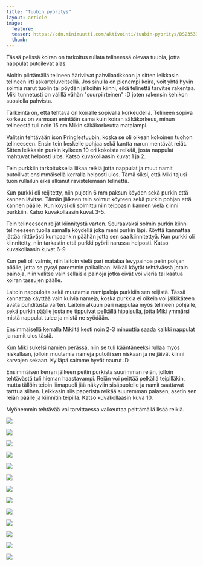 ```yaml
---
title: "Tuubin pyöritys"
layout: article
image:
  feature:
  teaser: https://cdn.minimuutti.com/aktivointi/tuubin-pyoritys/DS23531-245px.jpg
  thumb:
---
```


Tässä pelissä koiran on tarkoitus rullata telineessä olevaa tuubia, jotta nappulat putoilevat alas.

Aloitin piirtämällä telineen ääriviivat pahvilaatikkoon ja sitten leikkasin telineen irti askarteluveitsellä. Jos sinulla on pienempi koira, voit yhtä hyvin solmia narut tuolin tai pöydän jalkoihin kiinni, eikä telinettä tarvitse rakentaa. Miki tunnetusti on välillä vähän "suurpiirteinen" :D joten rakensin kehikon suosiolla pahvista.

Tärkeintä on, että tehtävä on koiralle sopivalla korkeudella. Telineen sopiva korkeus on varmaan enintään sama kuin koiran säkäkorkeus, minun telineestä tuli noin 15 cm Mikin säkäkorkeutta matalampi.

Valitsin tehtävään ison Pringlestuubin, koska se oli oikean kokoinen tuohon telineeseen. Ensin tein keskelle pohjaa sekä kantta narun mentävät reiät. Sitten leikkasin purkin kylkeen 10 eri kokoista reikää, josta nappulat mahtuvat helposti ulos. Katso kuvakollaasin kuvat 1 ja 2.

Tein purkkiin tarkoituksella liikaa reikiä jotta nappulat ja muut namit putoilivat ensimmäisellä kerralla helposti ulos. Tämä siksi, että Miki tajusi tuon rullailun eikä alkanut ravistelemaan telinettä.

Kun purkki oli reijitetty, niin pujotin 6 mm paksun köyden sekä purkin että kannen lävitse. Tämän jälkeen tein solmut köyteen sekä purkin pohjan että kannen päälle. Kun köysi oli solmittu niin teippasin kannen vielä kiinni purkkiin. Katso kuvakollaasin kuvat 3-5.

Tein telineeseen reijät kiinnitystä varten. Seuraavaksi solmin purkin kiinni telineeseen tuolla samalla köydellä joka meni purkin läpi. Köyttä kannattaa jättää riittävästi kumpaankin päähän jotta sen saa kiinnitettyä. Kun purkki oli kiinnitetty, niin tarkastin että purkki pyörii narussa helposti. Katso kuvakollaasin kuvat 6-9.

Kun peli oli valmis, niin laitoin vielä pari matalaa levypainoa pelin pohjan päälle, jotta se pysyi paremmin paikallaan. Mikäli käytät tehtävässä jotain painoja, niin valitse vain sellaisia painoja jotka eivät voi vieriä tai kaatua koiran tassujen päälle.

Laitoin nappuloita sekä muutamia namipaloja purkkiin sen reijistä. Tässä kannattaa käyttää vain kuivia nameja, koska purkkia ei oikein voi jälkikäteen avata puhditusta varten. Laitoin alkuun pari nappulaa myös telineen pohjalle, sekä purkin päälle josta ne tippuivat pelkällä hipaisulla, jotta Miki ymmärsi mistä nappulat tulee ja mistä ne syödään.

Ensimmäisellä kerralla Mikiltä kesti noin 2-3 minuuttia saada kaikki nappulat ja namit ulos tästä. 

Kun Miki sukelsi namien perässä, niin se tuli kääntäneeksi rullaa myös niskallaan, jolloin muutamia nameja putoili sen niskaan ja ne jäivät kiinni karvojen sekaan. Kylläpä saimme hyvät naurut :D

Ensimmäisen kerran jälkeen peitin purkista suurimman reiän, jolloin tehtävästä tuli hieman haastavampi. Reiän voi peittää pelkällä teipilläkin, mutta tällöin teipin liimapuoli jää näkyviin sisäpuolelle ja namit saattavat tarttua siihen. Leikkasin siis paperista reikää suuremman palasen, asetin sen reiän päälle ja kiinnitin teipillä. Katso kuvakollaasin kuva 10.

Myöhemmin tehtävää voi tarvittaessa vaikeuttaa peittämällä lisää reikiä.

![](https://cdn.minimuutti.com/aktivointi/tuubin-pyoritys/DS23426-800px.jpg)

![](https://cdn.minimuutti.com/aktivointi/tuubin-pyoritys/DS23476-800px.jpg)

![](https://cdn.minimuutti.com/aktivointi/tuubin-pyoritys/DS23447-800px.jpg)

![](https://cdn.minimuutti.com/aktivointi/tuubin-pyoritys/DS23474-800px.jpg)

![](https://cdn.minimuutti.com/aktivointi/tuubin-pyoritys/DS23525-800px.jpg)

![](https://cdn.minimuutti.com/aktivointi/tuubin-pyoritys/DS23522-800px.jpg)

![](https://cdn.minimuutti.com/aktivointi/tuubin-pyoritys/DS23506-800px.jpg)

![](https://cdn.minimuutti.com/aktivointi/tuubin-pyoritys/DS24052-800px.jpg)

![](https://cdn.minimuutti.com/aktivointi/tuubin-pyoritys/DS24086-800px.jpg)

![](https://cdn.minimuutti.com/aktivointi/tuubin-pyoritys/DS24082-800px.jpg)

![](https://cdn.minimuutti.com/aktivointi/tuubin-pyoritys/DS24121-800px.jpg)

![](https://cdn.minimuutti.com/aktivointi/tuubin-pyoritys/DS24036-800px.jpg)

![](https://cdn.minimuutti.com/aktivointi/tuubin-pyoritys/xx-kollaasi-800px.jpg)
